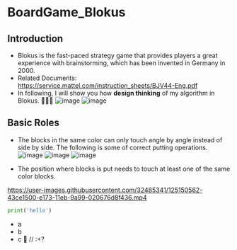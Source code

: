 # BoardGame_Blokus
## Introduction
- Blokus is the fast-paced strategy game that provides players a great experience with brainstorming, which has been invented in Germany in 2000.
- Related Documents: https://service.mattel.com/instruction_sheets/BJV44-Eng.pdf
- In following, I will show you how __design thinking__ of my algorithm in Blokus. 🧠🧠🧠
  ![image](https://user-images.githubusercontent.com/32485341/125181265-c61f0d80-e235-11eb-97c9-f5197b29b3de.png)
  ![image](https://user-images.githubusercontent.com/32485341/125181387-c7046f00-e236-11eb-9da6-71198f18e3cd.png)


## Basic Roles
- The blocks in the same color can only touch angle by angle instead of side by side. The following is some of correct putting operations. 
  ![image](https://user-images.githubusercontent.com/32485341/125181516-1d25e200-e238-11eb-9bda-c111956ef7c0.png) ![image](https://user-images.githubusercontent.com/32485341/125181474-9bce4f80-e237-11eb-91e4-b133f4733f27.png) ![image](https://user-images.githubusercontent.com/32485341/125181499-f1a2f780-e237-11eb-8860-f6ffdc2a7272.png)



- The position where blocks is put needs to touch at least one of the same color blocks.


https://user-images.githubusercontent.com/32485341/125150562-43ce1500-e173-11eb-9a99-020676d8f436.mp4

``` python
print('hello')
```
- a
- b
- c
🐥 // :+?
